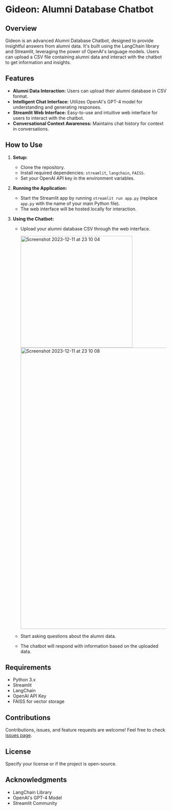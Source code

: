 
# Gideon: Alumni Database Chatbot


## Overview

Gideon is an advanced Alumni Database Chatbot, designed to provide insightful answers from alumni data. It's built using the LangChain library and Streamlit, leveraging the power of OpenAI's language models. Users can upload a CSV file containing alumni data and interact with the chatbot to get information and insights.

## Features

- **Alumni Data Interaction:** Users can upload their alumni database in CSV format.
- **Intelligent Chat Interface:** Utilizes OpenAI's GPT-4 model for understanding and generating responses.
- **Streamlit Web Interface:** Easy-to-use and intuitive web interface for users to interact with the chatbot.
- **Conversational Context Awareness:** Maintains chat history for context in conversations.

## How to Use

1. **Setup:**
   - Clone the repository.
   - Install required dependencies: `streamlit`, `langchain`, `FAISS`.
   - Set your OpenAI API key in the environment variables.

2. **Running the Application:**
   - Start the Streamlit app by running `streamlit run app.py` (replace `app.py` with the name of your main Python file).
   - The web interface will be hosted locally for interaction.

3. **Using the Chatbot:**
   - Upload your alumni database CSV through the web interface.
   
      <img width="349" alt="Screenshot 2023-12-11 at 23 10 04" src="https://github.com/Lcmalagon/Gideon/assets/42157414/6bdba954-2da6-4aed-bc63-d4d9cae18f0c">

      <img width="879" alt="Screenshot 2023-12-11 at 23 10 08" src="https://github.com/Lcmalagon/Gideon/assets/42157414/33f41bd9-4414-4734-8b9a-9ef3af0c80db">
   - Start asking questions about the alumni data.
   - The chatbot will respond with information based on the uploaded data.

## Requirements

- Python 3.x
- Streamlit
- LangChain
- OpenAI API Key
- FAISS for vector storage

## Contributions

Contributions, issues, and feature requests are welcome! Feel free to check [issues page](link-to-your-issues-page).

## License

Specify your license or if the project is open-source.

## Acknowledgments

- LangChain Library
- OpenAI's GPT-4 Model
- Streamlit Community
